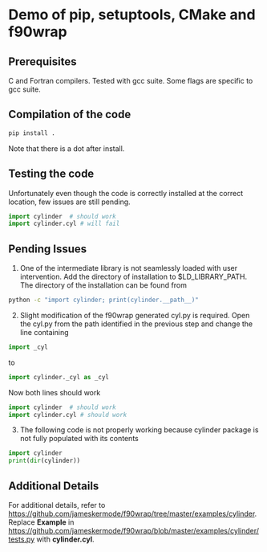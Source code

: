 # Demo of pip, setuptools, CMake and f90wrap

## Prerequisites
C and Fortran compilers. Tested with gcc suite. Some flags are specific to gcc suite. 

## Compilation of the code
```bash
pip install .
```
Note that there is a dot after install.


## Testing the code
Unfortunately even though the code is correctly installed at the correct location, few issues are still pending.

```python
import cylinder  # should work
import cylinder.cyl # will fail
```


## Pending Issues
1. One of the intermediate library is not seamlessly loaded with user intervention. Add the directory of installation to $LD_LIBRARY_PATH.
The directory of the installation can be found from 
```bash
python -c "import cylinder; print(cylinder.__path__)"
```
2. Slight modification of the f90wrap generated cyl.py is required. Open the cyl.py from the path identified in the previous step and change the line containing 
```python
import _cyl 
```
to
```python
import cylinder._cyl as _cyl
```

Now both lines should work
```python
import cylinder  # should work
import cylinder.cyl # should work
```

3. The following code is not properly working because cylinder package is not fully populated with its contents
```python
import cylinder
print(dir(cylinder))
```

## Additional Details
For additional details, refer to https://github.com/jameskermode/f90wrap/tree/master/examples/cylinder.
Replace **Example** in https://github.com/jameskermode/f90wrap/blob/master/examples/cylinder/tests.py with **cylinder.cyl**.
